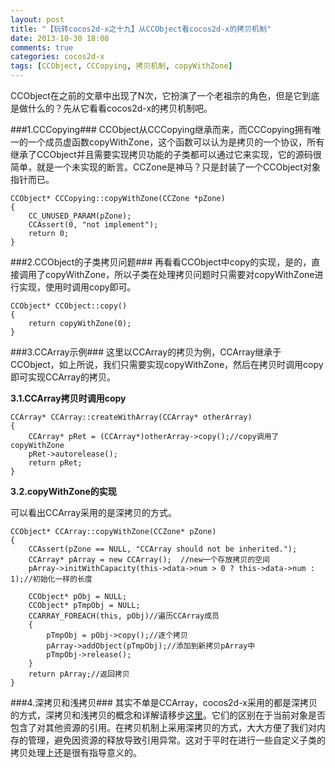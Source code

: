 ```yaml
---
layout: post
title: "【玩转cocos2d-x之十九】从CCObject看cocos2d-x的拷贝机制"
date: 2013-10-30 18:08
comments: true
categories: cocos2d-x
tags: [CCObject, CCCopying, 拷贝机制, copyWithZone]
---
```


CCObject在之前的文章中出现了N次，它扮演了一个老祖宗的角色，但是它到底是做什么的？先从它看看cocos2d-x的拷贝机制吧。

###1.CCCopying###
CCObject从CCCopying继承而来，而CCCopying拥有唯一的一个成员虚函数copyWithZone，这个函数可以认为是拷贝的一个协议，所有继承了CCObject并且需要实现拷贝功能的子类都可以通过它来实现，它的源码很简单，就是一个未实现的断言。CCZone是神马？只是封装了一个CCObject对象指针而已。

<!-- more -->

	CCObject* CCCopying::copyWithZone(CCZone *pZone)  
	{  
    	CC_UNUSED_PARAM(pZone);  
    	CCAssert(0, "not implement");  
    	return 0;  
	}  

###2.CCObject的子类拷贝问题###
再看看CCObject中copy的实现，是的，直接调用了copyWithZone，所以子类在处理拷贝问题时只需要对copyWithZone进行实现，使用时调用copy即可。

	CCObject* CCObject::copy()  
	{  
    	return copyWithZone(0);  
	}  

###3.CCArray示例###
这里以CCArray的拷贝为例，CCArray继承于CCObject，如上所说，我们只需要实现copyWithZone，然后在拷贝时调用copy即可实现CCArray的拷贝。

**3.1.CCArray拷贝时调用copy**

	CCArray* CCArray::createWithArray(CCArray* otherArray)  
	{  
    	CCArray* pRet = (CCArray*)otherArray->copy();//copy调用了copyWithZone  
    	pRet->autorelease();  
    	return pRet;  
	}  

**3.2.copyWithZone的实现**

可以看出CCArray采用的是深拷贝的方式。

	CCObject* CCArray::copyWithZone(CCZone* pZone)  
	{  
    	CCAssert(pZone == NULL, "CCArray should not be inherited.");  
    	CCArray* pArray = new CCArray();  //new一个存放拷贝的空间  
    	pArray->initWithCapacity(this->data->num > 0 ? this->data->num : 1);//初始化一样的长度  
  
    	CCObject* pObj = NULL;  
    	CCObject* pTmpObj = NULL;  
    	CCARRAY_FOREACH(this, pObj)//遍历CCArray成员  
    	{  
        	pTmpObj = pObj->copy();//逐个拷贝  
        	pArray->addObject(pTmpObj);//添加到新拷贝pArray中  
        	pTmpObj->release();  
    	}  
    	return pArray;//返回拷贝  
	}  

###4.深拷贝和浅拷贝###
其实不单是CCArray，cocos2d-x采用的都是深拷贝的方式，深拷贝和浅拷贝的概念和详解请移步[这里](http://blog.csdn.net/jackystudio/article/details/11553117)。它们的区别在于当前对象是否包含了对其他资源的引用。在拷贝机制上采用深拷贝的方式，大大方便了我们对内存的管理，避免因资源的释放导致引用异常。这对于平时在进行一些自定义子类的拷贝处理上还是很有指导意义的。